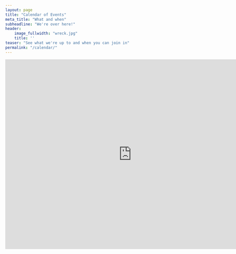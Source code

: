 ```yaml
---
layout: page
title: "Calendar of Events"
meta_title: "What and when"
subheadline: "We're over here!"
header: 
    image_fullwidth: "wreck.jpg"
    title: ''
teaser: "See what we're up to and when you can join in"
permalink: "/calendar/"
---
```


<iframe src="https://calendar.google.com/calendar/embed?src=vt.edu_tfura9763p2tqah9ab8gsboinc%40group.calendar.google.com&ctz=America/New_York" style="border: 0" width="800" height="600" frameborder="0" scrolling="no"></iframe>
